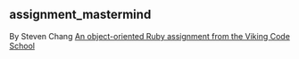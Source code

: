 ## assignment_mastermind
By Steven Chang
[An object-oriented Ruby assignment from the Viking Code School](http://www.vikingcodeschool.com)
